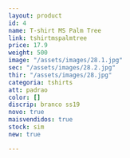 ```yaml
---
layout: product
id: 4
name: T-shirt MS Palm Tree
link: tshirtmspalmtree
price: 17.9
weight: 500
image: "/assets/images/28.1.jpg"
sec: "/assets/images/28.2.jpg"
thir: "/assets/images/28.jpg"
categoria: tshirts
att: padrao
color: []
discrip: branco ss19
novo: true
maisvendidos: true
stock: sim
new: true

---
```

